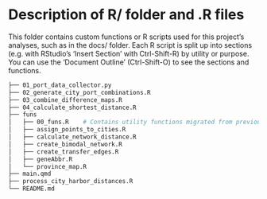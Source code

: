 # Description of R/ folder and .R files

This folder contains custom functions or R scripts used for this project’s analyses, such as in the docs/ folder. Each R script is split up into sections (e.g. with RStudio’s ‘Insert Section’ with Ctrl-Shift-R) by utility or purpose. You can use the ‘Document Outline’ (Ctrl-Shift-O) to see the sections and functions.



```bash 
├── 01_port_data_collector.py
├── 02_generate_city_port_combinations.R
├── 03_combine_difference_maps.R
├── 04_calculate_shortest_distance.R
├── funs
│   ├── 00_funs.R    # Contains utility functions migrated from previous projects.
│   ├── assign_points_to_cities.R 
│   ├── calculate_network_distance.R
│   ├── create_bimodal_network.R   
│   ├── create_transfer_edges.R  
│   ├── geneAbbr.R
│   └── province_map.R
├── main.qmd
├── process_city_harbor_distances.R
└── README.md
```